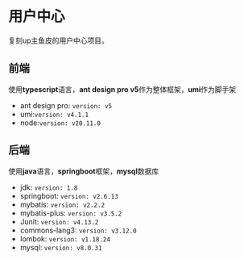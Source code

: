 # 用户中心
复刻up主鱼皮的用户中心项目。
## 前端
使用**typescript**语言，**ant design pro v5**作为整体框架，**umi**作为脚手架
  - ant design pro: `version: v5`
  - umi:`version: v4.1.1`
  - node:`version: v20.11.0`
## 后端
使用**java**语言，**springboot**框架，**mysql**数据库
  - jdk: `version: 1.8`
  - springboot: `version: v2.6.13`
  - mybatis: `version: v2.2.2`
  - mybatis-plus: `version: v3.5.2`
  - Junit: `version: v4.13.2`
  - commons-lang3: `version: v3.12.0`
  - lombok: `version: v1.18.24`
  - mysql: `version: v8.0.31`
